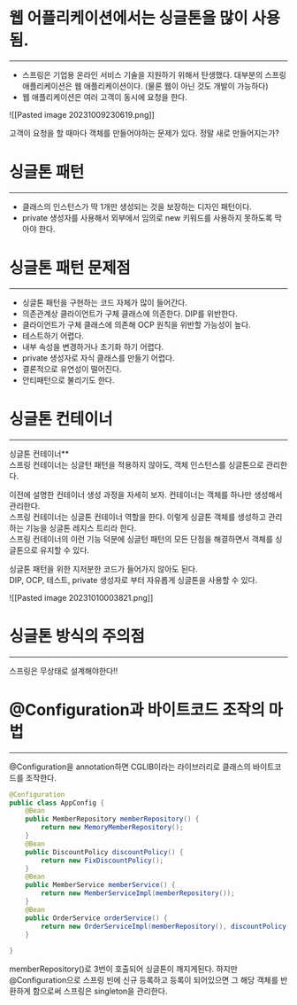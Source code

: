 # 웹 어플리케이션에서는 싱글톤을 많이 사용됨.
---
- 스프링은 기업용 온라인 서비스 기술을 지원하기 위해서 탄생했다. 대부분의 스프링 애플리케이션은 웹 애플리케이션이다. (물론 웹이 아닌 것도 개발이 가능하다)
- 웹 애플리케이션은 여러 고객이 동시에 요청을 한다. 


![[Pasted image 20231009230619.png]]

고객이 요청을 할 때마다 객체를 만들어야하는 문제가 있다. 정말 새로 만들어지는가? 

# 싱글톤 패턴
---
- 클래스의 인스턴스가 딱 1개만 생성되는 것을 보장하는 디자인 패턴이다. 
- private 생성자를 사용해서 외부에서 임의로 new 키워드를 사용하지 못하도록 막아야 한다.


# **싱글톤 패턴 문제점**  
---
- 싱글톤 패턴을 구현하는 코드 자체가 많이 들어간다.  
- 의존관계상 클라이언트가 구체 클래스에 의존한다. DIP를 위반한다. 
- 클라이언트가 구체 클래스에 의존해 OCP 원칙을 위반할 가능성이 높다. 
- 테스트하기 어렵다.  
- 내부 속성을 변경하거나 초기화 하기 어렵다.  
- private 생성자로 자식 클래스를 만들기 어렵다.  
- 결론적으로 유연성이 떨어진다.  
- 안티패턴으로 불리기도 한다.


# 싱글톤 컨테이너
---

싱글톤 컨테이너**  
스프링 컨테이너는 싱글턴 패턴을 적용하지 않아도, 객체 인스턴스를 싱글톤으로 관리한다.

이전에 설명한 컨테이너 생성 과정을 자세히 보자. 컨테이너는 객체를 하나만 생성해서 관리한다.  
스프링 컨테이너는 싱글톤 컨테이너 역할을 한다. 이렇게 싱글톤 객체를 생성하고 관리하는 기능을 싱글톤 레지스 트리라 한다.  
스프링 컨테이너의 이런 기능 덕분에 싱글턴 패턴의 모든 단점을 해결하면서 객체를 싱글톤으로 유지할 수 있다.

싱글톤 패턴을 위한 지저분한 코드가 들어가지 않아도 된다.  
DIP, OCP, 테스트, private 생성자로 부터 자유롭게 싱글톤을 사용할 수 있다.


![[Pasted image 20231010003821.png]]

# 싱글톤 방식의 주의점
---
스프링은 무상태로 설계해야한다!!




# @Configuration과 바이트코드 조작의 마법
---
@Configuration을 annotation하면 CGLIB이라는 라이브러리로 클래스의 바이트코드를 조작한다. 

```Java
@Configuration  
public class AppConfig {  
    @Bean  
    public MemberRepository memberRepository() {  
        return new MemoryMemberRepository();  
    }  
    @Bean  
    public DiscountPolicy discountPolicy() {  
        return new FixDiscountPolicy();  
    }  
    @Bean  
    public MemberService memberService() {  
        return new MemberServiceImpl(memberRepository());  
    }  
    @Bean  
    public OrderService orderService() {  
        return new OrderServiceImpl(memberRepository(), discountPolicy());  
    }  
  
}
```

memberRepository()로 3번이 호출되어 싱글톤이 깨지게된다. 
하지만 @Configuration으로 스프링 빈에 신규 등록하고 등록이 되어있으면 그 해당 객체를 반환하게 함으로써 스프링은 singleton을 관리한다. 


